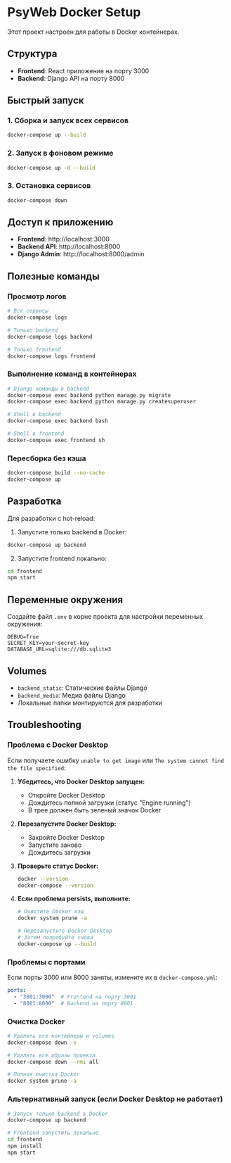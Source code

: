 # PsyWeb Docker Setup

Этот проект настроен для работы в Docker контейнерах.

## Структура

- **Frontend**: React приложение на порту 3000
- **Backend**: Django API на порту 8000

## Быстрый запуск

### 1. Сборка и запуск всех сервисов

```bash
docker-compose up --build
```

### 2. Запуск в фоновом режиме

```bash
docker-compose up -d --build
```

### 3. Остановка сервисов

```bash
docker-compose down
```

## Доступ к приложению

- **Frontend**: http://localhost:3000
- **Backend API**: http://localhost:8000
- **Django Admin**: http://localhost:8000/admin

## Полезные команды

### Просмотр логов
```bash
# Все сервисы
docker-compose logs

# Только backend
docker-compose logs backend

# Только frontend
docker-compose logs frontend
```

### Выполнение команд в контейнерах
```bash
# Django команды в backend
docker-compose exec backend python manage.py migrate
docker-compose exec backend python manage.py createsuperuser

# Shell в backend
docker-compose exec backend bash

# Shell в frontend
docker-compose exec frontend sh
```

### Пересборка без кэша
```bash
docker-compose build --no-cache
docker-compose up
```

## Разработка

Для разработки с hot-reload:

1. Запустите только backend в Docker:
```bash
docker-compose up backend
```

2. Запустите frontend локально:
```bash
cd frontend
npm start
```

## Переменные окружения

Создайте файл `.env` в корне проекта для настройки переменных окружения:

```env
DEBUG=True
SECRET_KEY=your-secret-key
DATABASE_URL=sqlite:///db.sqlite3
```

## Volumes

- `backend_static`: Статические файлы Django
- `backend_media`: Медиа файлы Django
- Локальные папки монтируются для разработки

## Troubleshooting

### Проблема с Docker Desktop
Если получаете ошибку `unable to get image` или `The system cannot find the file specified`:

1. **Убедитесь, что Docker Desktop запущен:**
   - Откройте Docker Desktop
   - Дождитесь полной загрузки (статус "Engine running")
   - В трее должен быть зеленый значок Docker

2. **Перезапустите Docker Desktop:**
   - Закройте Docker Desktop
   - Запустите заново
   - Дождитесь загрузки

3. **Проверьте статус Docker:**
   ```bash
   docker --version
   docker-compose --version
   ```

4. **Если проблема persists, выполните:**
   ```bash
   # Очистите Docker кэш
   docker system prune -a
   
   # Перезапустите Docker Desktop
   # Затем попробуйте снова
   docker-compose up --build
   ```

### Проблемы с портами
Если порты 3000 или 8000 заняты, измените их в `docker-compose.yml`:

```yaml
ports:
  - "3001:3000"  # Frontend на порту 3001
  - "8001:8000"  # Backend на порту 8001
```

### Очистка Docker
```bash
# Удалить все контейнеры и volumes
docker-compose down -v

# Удалить все образы проекта
docker-compose down --rmi all

# Полная очистка Docker
docker system prune -a
```

### Альтернативный запуск (если Docker Desktop не работает)
```bash
# Запуск только backend в Docker
docker-compose up backend

# Frontend запустить локально
cd frontend
npm install
npm start
```
